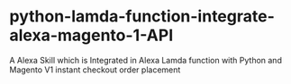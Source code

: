 # python-lamda-function-integrate-alexa-magento-1-API

A Alexa Skill which is Integrated in Alexa Lamda function with Python and Magento V1 instant checkout order placement
